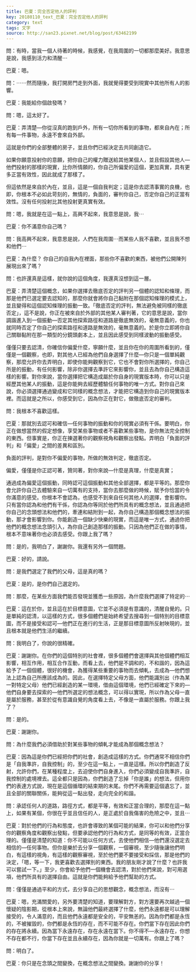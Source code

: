```yaml
---
title: 巴夏：完全否定他人的評判
key: 20180110_text_巴夏：完全否定他人的評判
category: text
tags: 文字
source: http://san23.pixnet.net/blog/post/63462199
---
```


問：有時，當我一個人待著的時候，我感覺，在我周圍的一切都那麼美好。我意思是說，我感到活力和清醒⋯

巴夏：嗯。

問：⋯⋯然而隨後，我打開房門走到外面，我就覺得要受到現實中其他所有人的影響。

巴夏：我能給你個啟發嗎？

問：嗯，這太好了。

巴夏：弄清楚—你從沒真的跑到戶外，所有一切你所看到的事物，都來自內在；所有每一件事物，永遠不會來自外部。

這就是你們的全部整體的房子，並且你們已經決定去共同創造它。

如果你願意投射你的意願，把你自己的權力贈送給其他某個人，並且假設其他人—他們投射的那樣的現實，比你所情願的，你自己所偏愛的這個，更加真實，具有更多正當有效性，因此就成了那樣了。

但這依然是來自於內在，並且，這是一個自我判定；這是你去認清事實的良機，也即，你根本不必如此苛刻的，無情的，負面的，審判你自己，否定你自己的正當有效性。沒有任何投射比其他投射更真實有效。

問：嗯，我就是在這一點上，高興不起來，我意思是說，我⋯

巴夏：你不滿意你自己嗎？

問：我高興不起來，我意思是說，人們在我周圍⋯而某些人我不喜歡，並且我不想和他們⋯

巴夏：為什麼？ 你自己的自我內在裡面，那些你不喜歡的東西，被他們公開陳列展現出來了嗎？

問：也許還真是這樣，就你說的這個角度，我還真沒想到這一層。

巴夏：弄清楚這個概念，如果你選擇去徹底否定的評判另一個體的認知和條理，而那是他們已選定要去認知的，那麼你就會將你自己黏附在那個認知條理的模式上，並且變得和這個認知條理的振動一致。「徹底否定的評判，無法避免被同樣的徹底否定」，這不是說，你正在被來自於外部的其他某人審判著，它的意思是說，當你調諧進入到一個振動—否定其他探索路徑和道路是徹底無效的，毫無意義的，你也就同時否定了你自己的探索路徑和道路是無效的，毫無意義的。於是你立即將你自己關聯黏附在那一類型的分鏡頭劇本上，並且因此感受到同樣波動的振動感受。

僅僅只要去認清，你確信你偏愛什麼，寧願什麼，並且你在你的周圍所看到的，僅僅是一個觀察，也即，對其他人已經為他們自身選擇了什麼—你只是一個單純觀察，那麼允許你去弄明白，即使你能夠觀察到它，它也不會對你所選擇的，你自己所是的振動，有任何影響，除非你選擇去準許它來影響你，並且去為你自己構造這樣的影響。對你來說，當你選擇把它構造成屬於你自身的現實版本時，你可以只是經歷其他某人的振動，這是你能夠去經歷體驗任何事物的唯一方式。對你自己來說，你必須選擇通過變成和它同樣的概念想法，才能把它構造到你自己的現實版本裡。而這就是之所以，你感受到它，因為你正在對它，做徹底否定的審判。

問：我根本不喜歡這樣。

巴夏：那就別去認可和確信—任何事物的振動和你的現實必須有干係。要明白，你正在做想當然的假定想像，享受某些事物或者不喜歡某些事物，是你無法完全控制的東西。但事實是，你正在揀選著你的觀察視角和觀察出發點。弄明白「負面的評判」和「偏愛」之間的差異和區別。

負面的評判，是對你不偏愛的事物，所做的無效判定，徹底否定。

偏愛，僅僅是你正認可著，贊同著，對你來說—什麼是真理，什麼是真實；

通過成為偏愛這個振動，同時認可這個振動和其他全部選擇，都是平等的。那麼你會允許你自己去體驗來自一切萬有的支持，當你去那麼做的時候，賦予你恰當的令你滿意的感受。你根本不會認為，也感受不到來自任何其他人的選擇，會影響你。只有當你認為和他們有干係，你認為你等同於他們所具有的概念想法，並且通過把你自己的念頭想法和他們的，牽連和結附到一起，為你自己構造那個概念想法的振動，那才會影響到你。你能創造一個缺少快樂的現實，而這是唯一方式，通過你把他們的概念想法念頭引入，為你自己創造那樣的振動。只因為他們正在做的事情，根本不意味著你也必須去感受。你跟上我了嗎？

問：是的，我明白了，謝謝你。我還有另外一個問題。

巴夏：好的，請說。

問：是我們選定了我們的父母，這是真的嗎？

巴夏：是的，是你們自己選定的。

問：那麼，在某些方面我們能否發現並獲悉一些原因，為什麼我們選擇了特定的⋯

巴夏：這在於你，並且這在於目標意圖，它並不必須是有意識的，清醒自覺的。只是單純的認清，以這樣的方式，很多個體們是始終希望去搜尋到一個特別的目標意圖，而不是接受和認可—他們正在進行的生活，正是那目標意圖所反射映現的，並且根本就是他們生活的繼續。

問：我明白了，你說的很精確。

巴夏：謝謝你。在你們的這個特別的社會裡，很多個體們會選擇與其他個體們相互影響，相互作用，相互合作互動，而看上去，他們是不調和的，不和諧的，因為這給予了一個個體，很好的機會，為獲得某些重要的事物而去傾軋，去成為—他們想法上認為自己所應該成為的。因此，在選擇特定父母方面，他們能識別出（作為某一對特定父母）他們已經創造的某一環境，借由這個環境，他們已經確定下來的—他們自身要去探索的—他們所選定的想法概念，可以得以實現，所以作為父母一直是屬於服務，甚至於從有意識自覺的角度看上去，不像是一直屬於服務。你跟上我了？

問：是的。

巴夏：謝謝你。

問：為什麼我們必須借助於對某些事物的傾軋才能成為那個概念想法？

巴夏：因為這是你們已經把你們的社會，創造成這樣的方式。你們通常不相信你們是「自我準許，自我控制」的，至少在這一點上，一直是這樣。所以你們創造了反射，允許你們，在某種程度上，去迫使你們自身進入，你們必須變成自我準許，自我控制的處境裡去。這全都只是因為，你們創造了忘掉「你是誰」的想法，但用你們的表達方式說，現在是這個循環的結束期的末尾。你們不再需要這個遺忘了，並且全部的關聯關係，能夠從這一點出發，走向完全的和諧。

問：承認任何人的道路，路徑方式，都是平等，有效和正當合理的，那麼在這一點上，如果有某個，你很在乎並且信任的人，是正處於自我傷害的危險之中，並且⋯

巴夏：對於他們的行為和態度，也許會導致的某個可能的結果，你可以和他們分享你的觀察角度和觀察出發點，但要承認他們的行為和方式，是同等的有效，正當合理的。僅僅是清楚的知道：你不可能以任何方式，去使他們相信—他們還沒選定去相信的—任何事物。但你是樂於去分享一個觀察，一個審視，至少隨後讓他們明白，有這樣的視角，有這樣的觀察審視，至於他們要不要接受和採信，那是他們的決定，「嗯，等一下，我更喜歡去選擇別的東西。我的朋友剛才說了什麼？也許我可以嘗試一下。」至少，你會給予他們一個機會去認清，對於他們來說，對可用選項，他們所具有的選擇自由。這就是你們能夠給予他們幫助的方式。

問：僅僅是通過平和的方式，去分享自己的思想觀念，概念想法，而沒有⋯

巴夏：嗯，充滿關愛的，另外要清楚的知道，要理解對方，對方還要再次越過一個懷疑的陰影期，從根本上來說，無論他們最終選擇了什麼，他們永遠都是可以理解接受的，令人滿意的，而且他們永遠都是安全的，平安無恙的。因為你們都是永恆的，不被摧毀的，你們都是永恆的存在，而不可能不存在。你們當下存在因此你們的存在將永續。因為當下永遠存在，存在永遠在當下。你不得不—永遠存在，你想不存在都不行，你當下存在並且永續存在，因為你就是一切萬有。你跟上了嗎？

問：明白了。

巴夏：你只是在念頭之間變換，在概念想法之間變換。謝謝你的分享！
